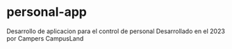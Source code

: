 # personal-app
Desarrollo de aplicacion para el control de personal
Desarrollado en el 2023 por Campers CampusLand
